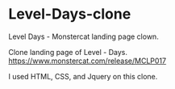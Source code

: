 # Level-Days-clone
Level Days - Monstercat landing page clown.

Clone landing page of Level - Days. https://www.monstercat.com/release/MCLP017

I used HTML, CSS, and Jquery on this clone.
